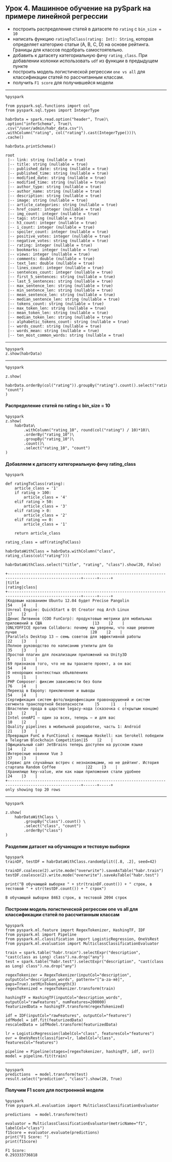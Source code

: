 ## Урок 4. Машинное обучение на pySpark на примере линейной регрессии
* построить распределение статей в датасете по `rating` с `bin_size = 10`
* написать функцию `ratingToClass(rating: Int): String`, которая определяет категорию статьи (A, B, C, D) на основе рейтинга. Границы для классов подобрать самостоятельно.
* добавить к датасету категориальную фичу `rating_class`. При добавлении колонки использовать `udf` из функции в предыдущем пункте
* построить модель логистической регрессии `one vs all` для классификации статей по рассчитанным классам.
* получить `F1 score` для получившейся модели

<hr>

    %pyspark

    from pyspark.sql.functions import col
    from pyspark.sql.types import IntegerType

    habrData = spark.read.option("header", True)\
    .option("inferSchema", True)\
    .csv("/user/admin/habr_data.csv")\
    .withColumn("rating", col("rating").cast(IntegerType()))\
    .cache()

    habrData.printSchema()

    root
     |-- link: string (nullable = true)
     |-- title: string (nullable = true)
     |-- published_date: string (nullable = true)
     |-- published_time: string (nullable = true)
     |-- modified_date: string (nullable = true)
     |-- modified_time: string (nullable = true)
     |-- author_type: string (nullable = true)
     |-- author_name: string (nullable = true)
     |-- description: string (nullable = true)
     |-- image: string (nullable = true)
     |-- article_categories: string (nullable = true)
     |-- href_count: integer (nullable = true)
     |-- img_count: integer (nullable = true)
     |-- tags: string (nullable = true)
     |-- h3_count: integer (nullable = true)
     |-- i_count: integer (nullable = true)
     |-- spoiler_count: integer (nullable = true)
     |-- positive_votes: integer (nullable = true)
     |-- negative_votes: string (nullable = true)
     |-- rating: integer (nullable = true)
     |-- bookmarks: integer (nullable = true)
     |-- views: integer (nullable = true)
     |-- comments: double (nullable = true)
     |-- text_len: double (nullable = true)
     |-- lines_count: integer (nullable = true)
     |-- sentences_count: integer (nullable = true)
     |-- first_5_sentences: string (nullable = true)
     |-- last_5_sentences: string (nullable = true)
     |-- max_sentence_len: string (nullable = true)
     |-- min_sentence_len: string (nullable = true)
     |-- mean_sentence_len: string (nullable = true)
     |-- median_sentence_len: string (nullable = true)
     |-- tokens_count: string (nullable = true)
     |-- max_token_len: string (nullable = true)
     |-- mean_token_len: string (nullable = true)
     |-- median_token_len: string (nullable = true)
     |-- alphabetic_tokens_count: string (nullable = true)
     |-- words_count: string (nullable = true)
     |-- words_mean: string (nullable = true)
     |-- ten_most_common_words: string (nullable = true)

<hr>

    %pyspark
    z.show(habrData)

<hr>

    %pyspark

    z.show(
        habrData.orderBy(col("rating")).groupBy("rating").count().select("rating", "count")
    )

#### Распределение статей по rating с bin_size = 10

    %pyspark
    z.show(
        habrData\
            .withColumn("rating_10", round(col("rating") / 10)*10)\
            .orderBy("rating_10")\
            .groupBy("rating_10")\
            .count()\
            .select("rating_10", "count")
    )

#### Добавляем к датасету категориальную фичу rating_class

    %pyspark

    def ratingToClass(rating):
        article_class = '1'
        if rating > 100: 
            article_class = '4'
        elif rating > 50:
            article_class = '3'
        elif rating > 0:
            article_class = '2'
        elif rating == 0:
            article_class = '1'

        return article_class

    rating_class = udf(ratingToClass)

    habrDataWithClass = habrData.withColumn("class", rating_class(col("rating")))

    habrDataWithClass.select("title", "rating", "class").show(20, False)

    +------------------------------------------------------------------------------------------------------+------+-----+
    |title                                                                                                 |rating|class|
    +------------------------------------------------------------------------------------------------------+------+-----+
    |Кодовым названием Ubuntu 12.04 будет Precise Pangolin                                                 |54    |4    |
    |Unreal Engine: QuickStart в Qt Creator под Arch Linux                                                 |17    |2    |
    |Денис Литвинов (COO FunCorp): продуктовые метрики для мобильных приложений в США                      |13    |2    |
    |ONLYOFFICE против Collabora: почему мы уверены, что наше решение лучше                                |20    |2    |
    |Parallels Desktop 13 — семь советов для эффективной работы                                            |22    |3    |
    |Полное руководство по написанию утилиты для Go                                                        |35    |3    |
    |Простой плагин для локализации приложений на Unity3D                                                  |5     |1    |
    |69 признаков того, что не вы трахаете проект, а он вас                                                |54    |4    |
    |О нехороших контекстных объявлениях                                                                   |5     |1    |
    |PHP Composer: фиксим зависимости без боли                                                             |76    |4    |
    |Переезд в Европу: приключение и выводы                                                                |54    |4    |
    |Сертификация систем фото/видеофиксации правонарушений и систем сегмента транспортной безопасности     |5     |1    |
    |Властелин прода в царстве legacy-кода (сказочка с открытым концом)                                    |13    |2    |
    |Intel oneAPI — один за всех, теперь — и для вас                                                       |10    |2    |
    |Quality pipelines в мобильной разработке, часть 1: Android                                            |21    |3    |
    |Превращая FunC в FunCtional с помощью Haskell: как Serokell победили в Telegram Blockchain Competition|15    |2    |
    |Официальный сайт JetBrains теперь доступен на русском языке                                           |14    |2    |
    |Интересные новинки Vue 3                                                                              |37    |3    |
    |Сервис для случайных встреч с незнакомцами, но не дейтинг. История стартапа Random Coffee             |22    |3    |
    |Хранилище key-value, или как наши приложения стали удобнее                                            |24    |3    |
    +------------------------------------------------------------------------------------------------------+------+-----+
    only showing top 20 rows    
<hr>

    %pyspark

    z.show(
        habrDataWithClass \
            .groupBy("class").count() \
            .select("class", "count")
            .orderBy("class")
    )


#### Разделим датасет на обучающую и тестовую выборки

    %pyspark
    trainDF, testDF = habrDataWithClass.randomSplit([.8, .2], seed=42)

    trainDF.coalesce(2).write.mode("overwrite").saveAsTable("habr.train")
    testDF.coalesce(2).write.mode("overwrite").saveAsTable("habr.test")

    print("В обучающей выборке " + str(trainDF.count()) + " строк, в тестовой " + str(testDF.count()) + " строк")

    В обучающей выборке 8463 строк, в тестовой 2094 строк


#### Построим модель логистической регрессии one vs all для классификации статей по рассчитанным классам

    %pyspark
    from pyspark.ml.feature import RegexTokenizer, HashingTF, IDF
    from pyspark.ml import Pipeline
    from pyspark.ml.classification import LogisticRegression, OneVsRest
    from pyspark.ml.evaluation import MulticlassClassificationEvaluator

    train = spark.table("habr.train").selectExpr("description", "cast(class as Long) class").na.drop("any")
    test = spark.table("habr.test").selectExpr("description", "cast(class as Long) class").na.drop("any")

    regexTokenizer = RegexTokenizer(inputCol="description", outputCol="description_words", pattern="[^a-zа-яё]", gaps=True).setMinTokenLength(3)
    regexTokenized = regexTokenizer.transform(train)

    hashingTF = HashingTF(inputCol="description_words", outputCol="rawFeatures", numFeatures=200000)
    featurizedData = hashingTF.transform(regexTokenized)

    idf = IDF(inputCol="rawFeatures", outputCol="features")
    idfModel = idf.fit(featurizedData)
    rescaledData = idfModel.transform(featurizedData)

    lr = LogisticRegression(labelCol="class", featuresCol="features")
    ovr = OneVsRest(classifier=lr, labelCol="class", featuresCol="features")

    pipeline = Pipeline(stages=[regexTokenizer, hashingTF, idf, ovr])
    model = pipeline.fit(train)

<hr>

    %pyspark
    predictions  = model.transform(test)
    result.select("prediction", "class").show(20, True)


#### Получим F1 score для построенной модели

    %pyspark
    from pyspark.ml.evaluation import MulticlassClassificationEvaluator

    predictions  = model.transform(test)

    evaluator = MulticlassClassificationEvaluator(metricName="f1", labelCol="class")
    f1Score = evaluator.evaluate(predictions)
    print("F1 Score: ")
    print(f1Score)

    F1 Score: 
    0.293333736818
